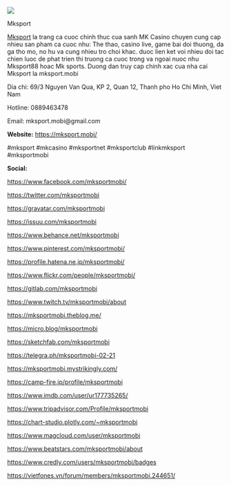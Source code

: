 ![](https://s3-ap-northeast-1.amazonaws.com/g0v-hackmd-images/uploads/upload_d1de27f52b51f808ae4568e8ef47b3ee.jpg)

Mksport

<p><a href="https://mksport.mobi/">Mksport</a> la trang ca cuoc chinh thuc cua sanh MK Casino chuyen cung cap nhieu san pham ca cuoc nhu: The thao, casino live, game bai doi thuong, da ga tho mo, no hu va cung nhieu tro choi khac. duoc lien ket voi nhieu doi tac chien luoc de phat trien thi truong ca cuoc trong va ngoai nuoc nhu Mksport88 hoac Mk sports. Duong dan truy cap chinh xac cua nha cai Mksport la mksport.mobi</p>
<p>Dia chi: 69/3 Nguyen Van Qua, KP 2, Quan 12, Thanh pho Ho Chi Minh, Viet Nam</p>
<p>Hotline: 0889463478</p>
<p>Email: mksport.mobi@gmail.com</p>
<p dir="ltr"><strong>Website:</strong>&nbsp;<a href="https://mksport.mobi/">https://mksport.mobi/</a></p>
<p dir="ltr">#mksport #mkcasino #mksportnet #mksportclub #linkmksport #mksportmobi</p>
<p dir="ltr"><strong>Social:</strong></p>
<p dir="ltr"><a href="https://www.facebook.com/mksportmobi/">https://www.facebook.com/mksportmobi/</a></p>
<p dir="ltr"><a href="https://twitter.com/mksportmobi">https://twitter.com/mksportmobi</a></p>
<p dir="ltr"><a href="https://gravatar.com/mksportmobi">https://gravatar.com/mksportmobi</a></p>
<p dir="ltr"><a href="https://issuu.com/mksportmobi">https://issuu.com/mksportmobi</a></p>
<p dir="ltr"><a href="https://www.behance.net/mksportmobi">https://www.behance.net/mksportmobi</a></p>
<p dir="ltr"><a href="https://www.pinterest.com/mksportmobi/">https://www.pinterest.com/mksportmobi/</a></p>
<p dir="ltr"><a href="https://profile.hatena.ne.jp/mksportmobi/">https://profile.hatena.ne.jp/mksportmobi/</a></p>
<p dir="ltr"><a href="https://www.flickr.com/people/mksportmobi/">https://www.flickr.com/people/mksportmobi/</a></p>
<p dir="ltr"><a href="https://gitlab.com/mksportmobi">https://gitlab.com/mksportmobi</a></p>
<p dir="ltr"><a href="https://www.twitch.tv/mksportmobi/about">https://www.twitch.tv/mksportmobi/about</a></p>
<p dir="ltr"><a href="https://mksportmobi.theblog.me/">https://mksportmobi.theblog.me/</a></p>
<p dir="ltr"><a href="https://micro.blog/mksportmobi">https://micro.blog/mksportmobi</a></p>
<p dir="ltr"><a href="https://sketchfab.com/mksportmobi">https://sketchfab.com/mksportmobi</a></p>
<p dir="ltr"><a href="https://telegra.ph/mksportmobi-02-21">https://telegra.ph/mksportmobi-02-21</a></p>
<p dir="ltr"><a href="https://mksportmobi.mystrikingly.com/">https://mksportmobi.mystrikingly.com/</a></p>
<p dir="ltr"><a href="https://camp-fire.jp/profile/mksportmobi">https://camp-fire.jp/profile/mksportmobi</a></p>
<p dir="ltr"><a href="https://www.imdb.com/user/ur177735265/">https://www.imdb.com/user/ur177735265/</a></p>
<p dir="ltr"><a href="https://www.tripadvisor.com/Profile/mksportmobi">https://www.tripadvisor.com/Profile/mksportmobi</a></p>
<p dir="ltr"><a href="https://chart-studio.plotly.com/~mksportmobi">https://chart-studio.plotly.com/~mksportmobi</a></p>
<p dir="ltr"><a href="https://www.magcloud.com/user/mksportmobi">https://www.magcloud.com/user/mksportmobi</a></p>
<p dir="ltr"><a href="https://www.beatstars.com/mksportmobi/about">https://www.beatstars.com/mksportmobi/about</a></p>
<p dir="ltr"><a href="https://www.credly.com/users/mksportmobi/badges">https://www.credly.com/users/mksportmobi/badges</a></p>
<p dir="ltr"><a href="https://vietfones.vn/forum/members/mksportmobi.244651/">https://vietfones.vn/forum/members/mksportmobi.244651/</a></p>